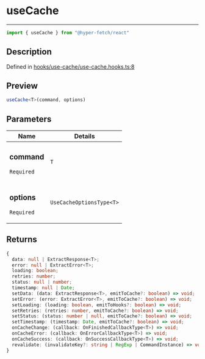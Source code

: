 

# useCache

<div class="api-docs__separator" data-reactroot="">

---

</div><div class="api-docs__import" data-reactroot="">

```ts
import { useCache } from "@hyper-fetch/react"
```

</div><div class="api-docs__section">

## Description

</div><div class="api-docs__description"><span class="api-docs__do-not-parse">



</span></div><p class="api-docs__definition">

Defined in [hooks/use-cache/use-cache.hooks.ts:8](https://github.com/BetterTyped/hyper-fetch/blob/9cf1f580/packages/react/src/hooks/use-cache/use-cache.hooks.ts#L8)

</p><div class="api-docs__section">

## Preview

</div><div class="api-docs__preview fn">

```ts
useCache<T>(command, options)
```

</div><div class="api-docs__section">

## Parameters

</div><div class="api-docs__parameters"><table><thead><tr><th>Name</th><th>Details</th></tr></thead><tbody><tr param-data="command"><td class="api-docs__param-name required">

### command 

`Required`

</td><td class="api-docs__param-type">

`T`

</td></tr><tr param-data="options"><td class="api-docs__param-name required">

### options 

`Required`

</td><td class="api-docs__param-type">

`UseCacheOptionsType<T>`

</td></tr></tbody></table></div><div class="api-docs__section">

## Returns

</div><div class="api-docs__returns">

```ts
{
  data: null | ExtractResponse<T>;
  error: null | ExtractError<T>;
  loading: boolean;
  retries: number;
  status: null | number;
  timestamp: null | Date;
  setData: (data: ExtractResponse<T>, emitToCache?: boolean) => void;
  setError: (error: ExtractError<T>, emitToCache?: boolean) => void;
  setLoading: (loading: boolean, emitToHooks?: boolean) => void;
  setRetries: (retries: number, emitToCache?: boolean) => void;
  setStatus: (status: number | null, emitToCache?: boolean) => void;
  setTimestamp: (timestamp: Date, emitToCache?: boolean) => void;
  onCacheChange: (callback: OnFinishedCallbackType<T>) => void;
  onCacheError: (callback: OnErrorCallbackType<T>) => void;
  onCacheSuccess: (callback: OnSuccessCallbackType<T>) => void;
  revalidate: (invalidateKey?: string | RegExp | CommandInstance) => void;
}
```

</div>